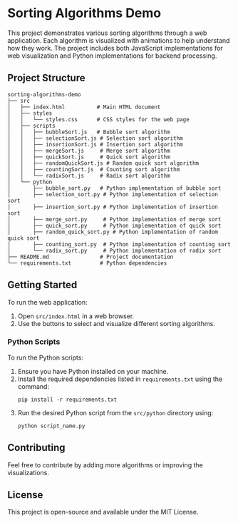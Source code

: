 # Sorting Algorithms Demo

This project demonstrates various sorting algorithms through a web application. Each algorithm is visualized with animations to help understand how they work. The project includes both JavaScript implementations for web visualization and Python implementations for backend processing.

## Project Structure

```
sorting-algorithms-demo
├── src
│   ├── index.html          # Main HTML document
│   ├── styles
│   │   └── styles.css      # CSS styles for the web page
│   ├── scripts
│   │   ├── bubbleSort.js   # Bubble sort algorithm
│   │   ├── selectionSort.js # Selection sort algorithm
│   │   ├── insertionSort.js # Insertion sort algorithm
│   │   ├── mergeSort.js     # Merge sort algorithm
│   │   ├── quickSort.js     # Quick sort algorithm
│   │   ├── randomQuickSort.js # Random quick sort algorithm
│   │   ├── countingSort.js  # Counting sort algorithm
│   │   └── radixSort.js     # Radix sort algorithm
│   └── python
│       ├── bubble_sort.py   # Python implementation of bubble sort
│       ├── selection_sort.py # Python implementation of selection sort
│       ├── insertion_sort.py # Python implementation of insertion sort
│       ├── merge_sort.py     # Python implementation of merge sort
│       ├── quick_sort.py     # Python implementation of quick sort
│       ├── random_quick_sort.py # Python implementation of random quick sort
│       ├── counting_sort.py  # Python implementation of counting sort
│       └── radix_sort.py     # Python implementation of radix sort
├── README.md                # Project documentation
└── requirements.txt         # Python dependencies
```

## Getting Started

To run the web application:

1. Open `src/index.html` in a web browser.
2. Use the buttons to select and visualize different sorting algorithms.

### Python Scripts

To run the Python scripts:

1. Ensure you have Python installed on your machine.
2. Install the required dependencies listed in `requirements.txt` using the command:
   ```
   pip install -r requirements.txt
   ```
3. Run the desired Python script from the `src/python` directory using:
   ```
   python script_name.py
   ```

## Contributing

Feel free to contribute by adding more algorithms or improving the visualizations. 

## License

This project is open-source and available under the MIT License.